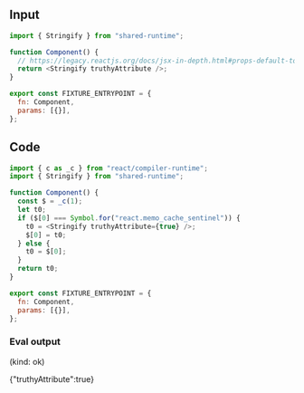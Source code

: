 
## Input

```javascript
import { Stringify } from "shared-runtime";

function Component() {
  // https://legacy.reactjs.org/docs/jsx-in-depth.html#props-default-to-true
  return <Stringify truthyAttribute />;
}

export const FIXTURE_ENTRYPOINT = {
  fn: Component,
  params: [{}],
};

```

## Code

```javascript
import { c as _c } from "react/compiler-runtime";
import { Stringify } from "shared-runtime";

function Component() {
  const $ = _c(1);
  let t0;
  if ($[0] === Symbol.for("react.memo_cache_sentinel")) {
    t0 = <Stringify truthyAttribute={true} />;
    $[0] = t0;
  } else {
    t0 = $[0];
  }
  return t0;
}

export const FIXTURE_ENTRYPOINT = {
  fn: Component,
  params: [{}],
};

```
      
### Eval output
(kind: ok) <div>{"truthyAttribute":true}</div>